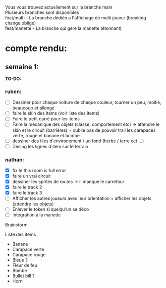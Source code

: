 
Vous vous trouvez actuellement sur la branche main  
Plusieurs branches sont disponibles  
feat/multi - La branche dédiée a l'affichage de multi joueur (breaking change oblige)  
feat/manette - La branche qui gère la manette (étonnant)

# compte rendu:
## semaine 1:
**TO-DO:**
### ruben:
- [ ] Dessiner pour chaque voiture de chaque couleur, tourner un peu, moitié, beaucoup et allongé
- [ ] faire le skin des items (voir liste des items)
- [ ] Faire le petit carré pour les items
- [ ] Faire la mécanique des objets (classe, comportement etc) -> attendre le skin et le circuit (barrières) + oublie pas de pouvoir trail les carapaces verte, rouge et banane et bombe
- [ ] dessiner des tiles d'environement / un fond (herbe / terre ect ...)
- [ ] Desing les lignes d'item sur le terrain

### nathan:
- [x] fix le this room is full error
- [x] faire un vrai circuit
- [x] dessiner les sprites de routes -> il manque le carrefour
- [x] faire le track 2
- [x] faire le track 3
- [ ] Afficher les autres joueurs avec leur orientation + afficher les objets (attendre les objets)
- [ ] Enlever le token si quelqu'un se déco
- [ ] Intégration a la manette

Brainstorm

Liste des items
- Banane
- Carapace verte
- Carapace rouge
- Bleue ?
- Fleur de feu
- Bombe
- Bullet bill ?
- Horn
